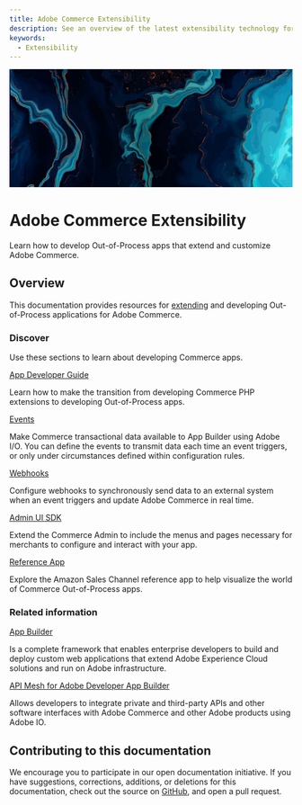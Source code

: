 ```yaml
---
title: Adobe Commerce Extensibility
description: See an overview of the latest extensibility technology for Adobe Commerce development.
keywords:
  - Extensibility
---
```


<Hero slots="image, heading, text"/>

![Commerce Extensibility](_images/home-bg.jpeg)

# Adobe Commerce Extensibility

Learn how to develop Out-of-Process apps that extend and customize Adobe Commerce.

## Overview

This documentation provides resources for [extending](https://business.adobe.com/products/magento/extended-capabilities.html) and developing Out-of-Process applications for Adobe Commerce.

### Discover

Use these sections to learn about developing Commerce apps.

<DiscoverBlock slots="link, text"/>

[App Developer Guide](app-development/index.md)

Learn how to make the transition from developing Commerce PHP extensions to developing Out-of-Process apps.

<DiscoverBlock slots="link, text"/>

[Events](events/index.md)

Make Commerce transactional data available to App Builder using Adobe I/O. You can define the events to transmit data each time an event triggers, or only under circumstances defined within configuration rules.

<DiscoverBlock slots="link, text"/>

[Webhooks](webhooks/index.md)

Configure webhooks to synchronously send data to an external system when an event triggers and update Adobe Commerce in real time.
<DiscoverBlock slots="link, text"/>

[Admin UI SDK](admin-ui-sdk/index.md)

Extend the Commerce Admin to include the menus and pages necessary for merchants to configure and interact with your app.

<DiscoverBlock slots="link, text"/>

[Reference App](app-development/amazon-sales-channel/index.md)

Explore the Amazon Sales Channel reference app to help visualize the world of Commerce Out-of-Process apps.

### Related information

<DiscoverBlock slots="link, text"/>

[App Builder](https://developer.adobe.com/app-builder/docs/overview/)

Is a complete framework that enables enterprise developers to build and deploy custom web applications that extend Adobe Experience Cloud solutions and run on Adobe infrastructure.

<DiscoverBlock slots="link, text"/>

[API Mesh for Adobe Developer App Builder](https://developer.adobe.com/graphql-mesh-gateway/)

Allows developers to integrate private and third-party APIs and other software interfaces with Adobe Commerce and other Adobe products using Adobe IO.

## Contributing to this documentation

We encourage you to participate in our open documentation initiative. If you have suggestions, corrections, additions, or deletions for this documentation, check out the source on [GitHub](https://github.com/AdobeDocs/commerce-extensibility), and open a pull request.
